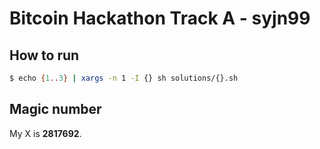 # Bitcoin Hackathon Track A - syjn99

## How to run

```bash
$ echo {1..3} | xargs -n 1 -I {} sh solutions/{}.sh
```

## Magic number

My X is **2817692**.
